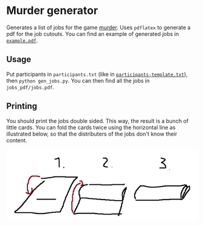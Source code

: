 # Murder generator

Generates a list of jobs for the game [murder](http://www.games-wiki.org/wiki/Assassin_game/). Uses `pdflatex` to generate a pdf for the job cutouts.
You can find an example of generated jobs in [`example.pdf`](./example.pdf).

## Usage

Put participants in `participants.txt` (like in [`participants-template.txt`](./participants-template.txt)), then `python gen_jobs.py`.
You can then find all the jobs in `jobs_pdf/jobs.pdf`.

## Printing

You should print the jobs double sided.
This way, the result is a bunch of little cards.
You can fold the cards twice using the horizontal line as illustrated below, so that the distributers of the jobs don't know their content.

![How to fold the cards](how_to_fold.png)
